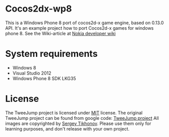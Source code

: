Cocos2dx-wp8
=============

This is a Windows Phone 8 port of cocos2d-x game engine, based on 0.13.0 API. It's an example project how to port Cocos2d-x games for
windows phone 8. See the Wiki-article at [Nokia developer wiki]

System requirements
===================

- Windows 8 
- Visual Studio 2012
- Windows Phone 8 SDK LKG35

License
===================
The TweeJump project is licensed under [MIT] license.
The original TweeJump project can be found from google code: [TweeJump project] 
All images are copyrighted by [Sergey Tikhonov]. Please use them only for learning purposes, and don't release with your own project.

[Nokia developer wiki]: http://developer.nokia.com/Community/Wiki/Porting_Cocos2d-x_Games_for_Windows_Phone_8
[MIT]: http://opensource.org/licenses/mit-license.php
[TweeJump project]: https://code.google.com/p/tweejump-cocos2dx
[Sergey Tikhonov]: http://haqu.net/
